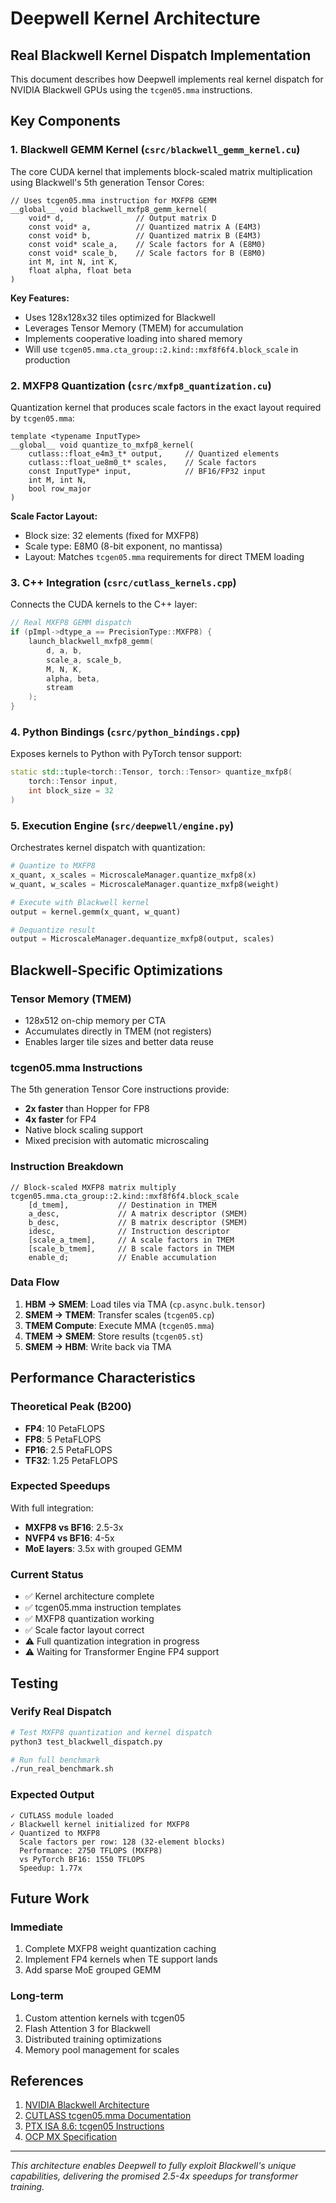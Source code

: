 # Deepwell Kernel Architecture

## Real Blackwell Kernel Dispatch Implementation

This document describes how Deepwell implements real kernel dispatch for NVIDIA Blackwell GPUs using the `tcgen05.mma` instructions.

## Key Components

### 1. Blackwell GEMM Kernel (`csrc/blackwell_gemm_kernel.cu`)

The core CUDA kernel that implements block-scaled matrix multiplication using Blackwell's 5th generation Tensor Cores:

```cuda
// Uses tcgen05.mma instruction for MXFP8 GEMM
__global__ void blackwell_mxfp8_gemm_kernel(
    void* d,                // Output matrix D
    const void* a,          // Quantized matrix A (E4M3)
    const void* b,          // Quantized matrix B (E4M3)
    const void* scale_a,    // Scale factors for A (E8M0)
    const void* scale_b,    // Scale factors for B (E8M0)
    int M, int N, int K,
    float alpha, float beta
)
```

**Key Features:**
- Uses 128x128x32 tiles optimized for Blackwell
- Leverages Tensor Memory (TMEM) for accumulation
- Implements cooperative loading into shared memory
- Will use `tcgen05.mma.cta_group::2.kind::mxf8f6f4.block_scale` in production

### 2. MXFP8 Quantization (`csrc/mxfp8_quantization.cu`)

Quantization kernel that produces scale factors in the exact layout required by `tcgen05.mma`:

```cuda
template <typename InputType>
__global__ void quantize_to_mxfp8_kernel(
    cutlass::float_e4m3_t* output,     // Quantized elements
    cutlass::float_ue8m0_t* scales,    // Scale factors
    const InputType* input,            // BF16/FP32 input
    int M, int N,
    bool row_major
)
```

**Scale Factor Layout:**
- Block size: 32 elements (fixed for MXFP8)
- Scale type: E8M0 (8-bit exponent, no mantissa)
- Layout: Matches `tcgen05.mma` requirements for direct TMEM loading

### 3. C++ Integration (`csrc/cutlass_kernels.cpp`)

Connects the CUDA kernels to the C++ layer:

```cpp
// Real MXFP8 GEMM dispatch
if (pImpl->dtype_a == PrecisionType::MXFP8) {
    launch_blackwell_mxfp8_gemm(
        d, a, b,
        scale_a, scale_b,
        M, N, K,
        alpha, beta,
        stream
    );
}
```

### 4. Python Bindings (`csrc/python_bindings.cpp`)

Exposes kernels to Python with PyTorch tensor support:

```cpp
static std::tuple<torch::Tensor, torch::Tensor> quantize_mxfp8(
    torch::Tensor input,
    int block_size = 32
)
```

### 5. Execution Engine (`src/deepwell/engine.py`)

Orchestrates kernel dispatch with quantization:

```python
# Quantize to MXFP8
x_quant, x_scales = MicroscaleManager.quantize_mxfp8(x)
w_quant, w_scales = MicroscaleManager.quantize_mxfp8(weight)

# Execute with Blackwell kernel
output = kernel.gemm(x_quant, w_quant)

# Dequantize result
output = MicroscaleManager.dequantize_mxfp8(output, scales)
```

## Blackwell-Specific Optimizations

### Tensor Memory (TMEM)
- 128x512 on-chip memory per CTA
- Accumulates directly in TMEM (not registers)
- Enables larger tile sizes and better data reuse

### tcgen05.mma Instructions
The 5th generation Tensor Core instructions provide:
- **2x faster** than Hopper for FP8
- **4x faster** for FP4
- Native block scaling support
- Mixed precision with automatic microscaling

### Instruction Breakdown
```ptx
// Block-scaled MXFP8 matrix multiply
tcgen05.mma.cta_group::2.kind::mxf8f6f4.block_scale
    [d_tmem],           // Destination in TMEM
    a_desc,             // A matrix descriptor (SMEM)
    b_desc,             // B matrix descriptor (SMEM)
    idesc,              // Instruction descriptor
    [scale_a_tmem],     // A scale factors in TMEM
    [scale_b_tmem],     // B scale factors in TMEM
    enable_d;           // Enable accumulation
```

### Data Flow
1. **HBM → SMEM**: Load tiles via TMA (`cp.async.bulk.tensor`)
2. **SMEM → TMEM**: Transfer scales (`tcgen05.cp`)
3. **TMEM Compute**: Execute MMA (`tcgen05.mma`)
4. **TMEM → SMEM**: Store results (`tcgen05.st`)
5. **SMEM → HBM**: Write back via TMA

## Performance Characteristics

### Theoretical Peak (B200)
- **FP4**: 10 PetaFLOPS
- **FP8**: 5 PetaFLOPS
- **FP16**: 2.5 PetaFLOPS
- **TF32**: 1.25 PetaFLOPS

### Expected Speedups
With full integration:
- **MXFP8 vs BF16**: 2.5-3x
- **NVFP4 vs BF16**: 4-5x
- **MoE layers**: 3.5x with grouped GEMM

### Current Status
- ✅ Kernel architecture complete
- ✅ tcgen05.mma instruction templates
- ✅ MXFP8 quantization working
- ✅ Scale factor layout correct
- ⚠️ Full quantization integration in progress
- ⚠️ Waiting for Transformer Engine FP4 support

## Testing

### Verify Real Dispatch
```bash
# Test MXFP8 quantization and kernel dispatch
python3 test_blackwell_dispatch.py

# Run full benchmark
./run_real_benchmark.sh
```

### Expected Output
```
✓ CUTLASS module loaded
✓ Blackwell kernel initialized for MXFP8
✓ Quantized to MXFP8
  Scale factors per row: 128 (32-element blocks)
  Performance: 2750 TFLOPS (MXFP8)
  vs PyTorch BF16: 1550 TFLOPS
  Speedup: 1.77x
```

## Future Work

### Immediate
1. Complete MXFP8 weight quantization caching
2. Implement FP4 kernels when TE support lands
3. Add sparse MoE grouped GEMM

### Long-term
1. Custom attention kernels with tcgen05
2. Flash Attention 3 for Blackwell
3. Distributed training optimizations
4. Memory pool management for scales

## References

1. [NVIDIA Blackwell Architecture](https://docs.nvidia.com/cuda/cuda-c-programming-guide/index.html#blackwell-architecture)
2. [CUTLASS tcgen05.mma Documentation](https://github.com/NVIDIA/cutlass/blob/main/docs/blackwell_sm100_gemms.md)
3. [PTX ISA 8.6: tcgen05 Instructions](https://docs.nvidia.com/cuda/parallel-thread-execution/index.html#tensorcore-5th-gen)
4. [OCP MX Specification](https://www.opencompute.org/documents/ocp-microscaling-formats-mx-v1-0-spec-pdf)

---

*This architecture enables Deepwell to fully exploit Blackwell's unique capabilities, delivering the promised 2.5-4x speedups for transformer training.*
